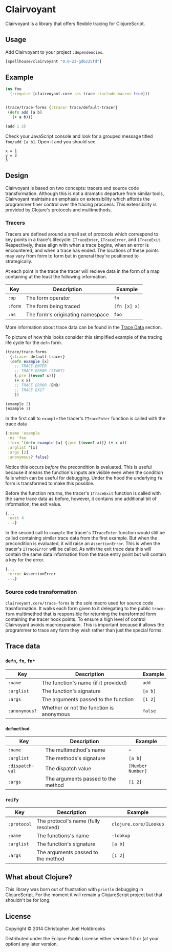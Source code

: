 # Clairvoyant

Clairvoyant is a library that offers flexible tracing for ClojureScript.

## Usage

Add Clairvoyant to your project `:dependencies`.

```clj
[spellhouse/clairvoyant "0.0-23-gd6225fd"]
```

## Example

```clj
(ns foo
  (:require [clairvoyant.core :as trace :include-macros true]))


(trace/trace-forms {:tracer trace/default-tracer}
 (defn add [a b]
   (+ a b)))

(add 1 2)
```

Check your JavaScript console and look for a grouped message titled
`foo/add [a b]`. Open it and you should see

```
x = 1
y = 2
3
```

## Design

Clairvoyant is based on two concepts: tracers and source code
transformation. Although this is not a dramatic departure from similar
tools, Clairvoyant maintains an emphasis on extensibility which affords
the programmer finer control over the tracing proccess. This
extensibility is provided by Clojure's protocols and mulitmethods.


### Tracers

Tracers are defined around a small set of protocols which
correspond to key points in a trace's lifecycle: `ITraceEnter`,
`ITraceError`, and `ITraceExit`. Respectively, these align with when
a trace begins, when an error is encountered, and when a trace has
ended. The locations of these points may vary from form to form but in
general they're positioned to strategically.

At each point in the trace the tracer will recieve data in the form of
a map containing at the least the following information.

 Key     | Description                      | Example
---------|----------------------------------|--------------
 `:op`   | The form operator                | `fn`
 `:form` | The form being traced            | `(fn [x] x)`
 `:ns`   | The form's originating namespace | `foo`

More information about trace data can be found in the
[Trace Data](#trace-data) section.

To picture of how this looks consider this simplified example of the
tracing life cycle for the `defn` form.


```clj
(trace/trace-forms
  {:tracer default-tracer}
  (defn example [x]
    ;; TRACE ENTER
    ;; TRACE ERROR (START)
    {:pre [(even? x)]}
    (+ x x)
    ;; TRACE ERROR (END)
    ;; TRACE EXIT
    ))

(example 2)
(example 1)
```

In the first call to `example` the tracer's `ITraceEnter` function is
called with the trace data

```clj
{:name 'example
 :ns 'foo
 :form '(defn example [x] {:pre [(even? x)]} (+ x x))
 :arglist '[x]
 :args [2]
 :anonymous? false}
```

Notice this occurs _before_ the precondition is evaluated. This is
useful because it means the function's inputs are visible even when the
condition fails which can be useful for debugging. Under the hood the
underlying `fn` form is transformed to make this possible.

Before the function returns, the tracer's `ITraceExit` function is
called with the same trace data as before, however, it contains one
additional bit of information; the exit value.

```clj
{...
 :exit 4
 ...}
```

In the second call to `example` the tracer's `ITraceEnter` function
would still be called containing similar trace data from the first
example. But when the precondition is evaluated, it will raise an
`AssertionError`. This is when the tracer's `ITraceError` will be
called. As with the exit trace data this will contain the same data
information from the trace entry point but will contain a key for the
error.

```clj
{...
 :error AssertionError
 ...}
```

### Source code transformation

`clairvoyant.core/trace-forms` is the sole macro used for source code
trasnformation. It walks each form given to it delegating to the public
`trace-form` multimethod that is responsible for returning the transformed
form containing the tracer hook points. To ensure a high level of control
Clairvoyant avoids macroexpansion. This is important because it allows the
programmer to trace any form they wish rather than just the special forms.

## Trace data

### `defn`, `fn`, `fn*`

 Key           | Description                              | Example
---------------|------------------------------------------|---------
 `:name`       | The function's name (if it provided)     | `add`
 `:arglist`    | The function's signature                 | `[a b]`
 `:args`       | The arguments passed to the function     | `[1 2]`
 `:anonymous?` | Whether or not the function is anonymous | `false`

### `defmethod`

 Key             | Description                        | Example
-----------------|------------------------------------|-------------------
 `:name`         | The multimethod's name             | `+`
 `:arglist`      | The methods's signature            | `[a b]`
 `:dispatch-val` | The dispatch value                 | `[Number Number]`
 `:args`         | The arguments passed to the method | `[1 2]`


### `reify`

 Key         | Description                          | Example
-------------|--------------------------------------|------------------------
 `:protocol` | The protocol's name (fully resolved) | `clojure.core/ILookup`
 `:name`     | The functions's name                 | `-lookup`
 `:arglist`  | The function's signature             | `[a b]`
 `:args`     | The arguments passed to the method   | `[1 2]`


## What about Clojure?

This library was born out of frustration with `println` debugging in
ClojureScript. For the moment it will remain a ClojureScript project but
that shouldn't be for long.

## License

Copyright © 2014 Christopher Joel Holdbrooks

Distributed under the Eclipse Public License either version 1.0 or (at
your option) any later version.
